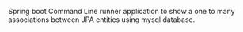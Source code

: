 Spring boot Command Line runner application to show a one to many associations between
JPA entities using mysql database.
